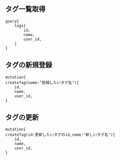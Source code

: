## タグ一覧取得

```
query{
    tags{
        id,
        name,
        user_id,
    }
}
```

## タグの新規登録

```
mutation{
createTag(name:"登録したいタグ名"){
    id,
    name,
    user_id,
}
```

## タグの更新
```
mutation{
createTag(id:更新したいタグのid,name:"新しいタグ名"){
    id,
    name,
    user_id,
}
```
